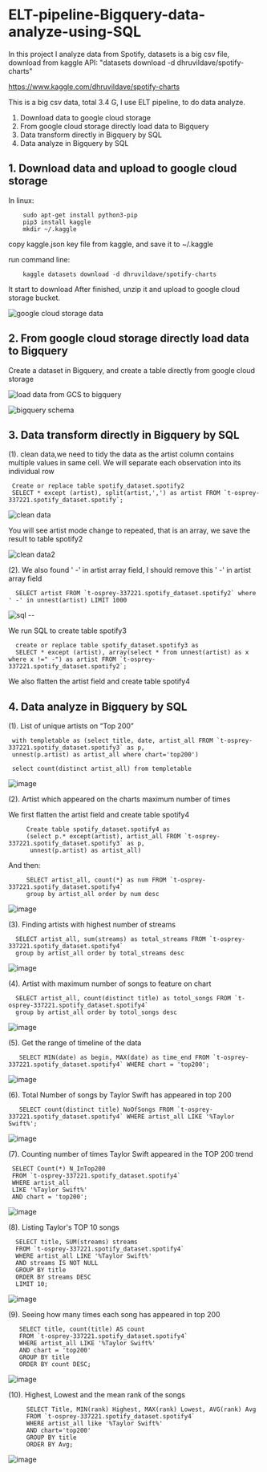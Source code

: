 # ELT-pipeline-Bigquery-data-analyze-using-SQL

In this project I analyze data from Spotify, datasets is a big csv file, download from kaggle API: "datasets download -d dhruvildave/spotify-charts" 

https://www.kaggle.com/dhruvildave/spotify-charts

This is a big csv data, total 3.4 G, I use ELT pipeline, to do data analyze. 

1. Download data to google cloud storage
2. From google cloud storage directly load data to Bigquery
3. Data transform directly in Bigquery by SQL
4. Data analyze in Bigquery by SQL


## 1. Download data and upload to google cloud storage
 
 In linux:
 
        sudo apt-get install python3-pip
        pip3 install kaggle
        mkdir ~/.kaggle
        
 copy kaggle.json key file from kaggle, and save it to ~/.kaggle
 
 run command line:
 
        kaggle datasets download -d dhruvildave/spotify-charts
        
 It start to download
After finished, unzip it and upload to google cloud storage bucket.

![google cloud storage data](https://user-images.githubusercontent.com/98153604/151671732-ef7c422b-9b8c-428b-9abe-d8f461377528.JPG)

## 2. From google cloud storage directly load data to Bigquery

  Create a dataset in Bigquery, and create a table directly from google cloud storage

![load data from GCS to bigquery](https://user-images.githubusercontent.com/98153604/151671815-21020780-5b33-4329-9c95-edefec1f5f8c.JPG)

![bigquery schema](https://user-images.githubusercontent.com/98153604/151671911-87fb2835-43d0-4e85-8600-cd1d543ab0b3.JPG)


## 3. Data transform directly in Bigquery by SQL

(1). clean data,we need to tidy the data as the artist column contains multiple values in same cell. We will separate each observation into its individual row

     Create or replace table spotify_dataset.spotify2
     SELECT * except (artist), split(artist,',') as artist FROM `t-osprey-337221.spotify_dataset.spotify`;
     
![clean data](https://user-images.githubusercontent.com/98153604/151671931-3c57e6ca-c72a-4a23-9ff7-82302932a2f2.JPG)

You will see artist mode change to repeated, that is an array, we save the result to table spotify2

![clean data2](https://user-images.githubusercontent.com/98153604/151671977-0c666301-a224-40a6-affe-806df1754f36.JPG)

(2). We also found ' -' in artist array field, I should remove this ' -' in artist array field

      SELECT artist FROM `t-osprey-337221.spotify_dataset.spotify2` where ' -' in unnest(artist) LIMIT 1000
      
![sql --](https://user-images.githubusercontent.com/98153604/151672081-9a9582b0-8874-49ed-ad78-3073ec6e336e.JPG)

We run SQL to create table spotify3

      create or replace table spotify_dataset.spotify3 as 
      SELECT * except (artist), array(select * from unnest(artist) as x where x !=" -") as artist FROM `t-osprey-337221.spotify_dataset.spotify2`; 
    
We also flatten the artist field and create table spotify4
      

## 4. Data analyze in Bigquery by SQL
    
(1). List of unique artists on “Top 200”
            
     with templetable as (select title, date, artist_all FROM `t-osprey-337221.spotify_dataset.spotify3` as p, 
     unnest(p.artist) as artist_all where chart='top200')

     select count(distinct artist_all) from templetable
            
 ![image](https://user-images.githubusercontent.com/98153604/151672306-ab05bd97-421f-43ac-a6a1-a9f89668f547.png)
    
    
(2). Artist which appeared on the charts maximum number of times
    
We first flatten the artist field and create table spotify4
    
         Create table spotify_dataset.spotify4 as 
         (select p.* except(artist), artist_all FROM `t-osprey-337221.spotify_dataset.spotify3` as p, 
          unnest(p.artist) as artist_all)
          
And then:
    
         SELECT artist_all, count(*) as num FROM `t-osprey-337221.spotify_dataset.spotify4` 
         group by artist_all order by num desc
         
 ![image](https://user-images.githubusercontent.com/98153604/151672418-ece7bb18-bfeb-4ac0-a4d5-1c5560cc8e9b.png)
 
 (3). Finding artists with highest number of streams
 
      SELECT artist_all, sum(streams) as total_streams FROM `t-osprey-337221.spotify_dataset.spotify4` 
      group by artist_all order by total_streams desc
      
 ![image](https://user-images.githubusercontent.com/98153604/151672573-3e00d1a2-8611-44b8-813b-3bc0a435eff9.png)
 
 (4). Artist with maximum number of songs to feature on chart
 
      SELECT artist_all, count(distinct title) as totol_songs FROM `t-osprey-337221.spotify_dataset.spotify4` 
      group by artist_all order by totol_songs desc
 
 ![image](https://user-images.githubusercontent.com/98153604/151672623-80b702b8-8c66-4d75-8262-79d63a0b96dd.png)
 
 (5). Get the range of timeline of the data
 
       SELECT MIN(date) as begin, MAX(date) as time_end FROM `t-osprey-337221.spotify_dataset.spotify4` WHERE chart = 'top200';
 
 ![image](https://user-images.githubusercontent.com/98153604/151672667-189046c2-edec-4c44-9662-0ffe16d719b1.png)
 
 (6). Total Number of songs by Taylor Swift has appeared in top 200
 
       SELECT count(distinct title) NoOfSongs FROM `t-osprey-337221.spotify_dataset.spotify4` WHERE artist_all LIKE '%Taylor Swift%';
       
 ![image](https://user-images.githubusercontent.com/98153604/151672725-01c2fac7-4896-4ea1-9d8d-c906277f7e4a.png)
 
 
 (7). Counting number of times Taylor Swift appeared in the TOP 200 trend
 
     SELECT Count(*) N_InTop200 
     FROM `t-osprey-337221.spotify_dataset.spotify4` 
     WHERE artist_all 
     LIKE '%Taylor Swift%' 
     AND chart = 'top200';
     
 ![image](https://user-images.githubusercontent.com/98153604/151672786-609c502a-ccef-4ef9-b474-efe14016fc73.png)
 
 (8). Listing Taylor's TOP 10 songs
 
      SELECT title, SUM(streams) streams 
      FROM `t-osprey-337221.spotify_dataset.spotify4` 
      WHERE artist_all LIKE '%Taylor Swift%' 
      AND streams IS NOT NULL 
      GROUP BY title 
      ORDER BY streams DESC 
      LIMIT 10;
      
 ![image](https://user-images.githubusercontent.com/98153604/151672837-c9d9a4a6-434a-435b-a768-c4a3f0251e48.png)
 
 (9). Seeing how many times each song has appeared in top 200
 
       SELECT title, count(title) AS count 
       FROM `t-osprey-337221.spotify_dataset.spotify4` 
       WHERE artist_all LIKE '%Taylor Swift%' 
       AND chart = 'top200' 
       GROUP BY title 
       ORDER BY count DESC;
       
 ![image](https://user-images.githubusercontent.com/98153604/151672921-9d8954a5-f198-4476-9abc-e8d0a4acf254.png)
     
  (10). Highest, Lowest and the mean rank of the songs
  
         SELECT Title, MIN(rank) Highest, MAX(rank) Lowest, AVG(rank) Avg 
         FROM `t-osprey-337221.spotify_dataset.spotify4`
         WHERE artist_all like '%Taylor Swift%' 
         AND chart='top200' 
         GROUP BY title 
         ORDER BY Avg;
         
 ![image](https://user-images.githubusercontent.com/98153604/151672951-62b7a76b-263b-482e-b68c-edc03bd97595.png)


  
  
  
  






       
 





 
 






    
            
    


         



      
      


      





     

  

  
        
        
        


